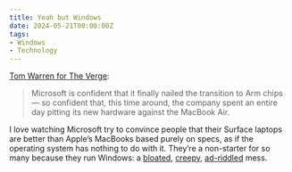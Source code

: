 ```yaml
---
title: Yeah but Windows
date: 2024-05-21T00:00:00Z
tags:
- Windows
- Technology
---
```

[Tom Warren for The Verge](https://www.theverge.com/2024/5/20/24160463/microsoft-windows-laptops-copilot-arm-chips-m1):

> Microsoft is confident that it finally nailed the transition to Arm chips — so confident that, this time around, the company spent an entire day pitting its new hardware against the MacBook Air.

I love watching Microsoft try to convince people that their Surface laptops are better than Apple’s MacBooks based purely on specs, as if the operating system has nothing to do with it. They’re a non-starter for so many because they run Windows: a <a href="https://www.xda-developers.com/how-debloat-windows-11/" target="_blank" rel="noopener">bloated</a>, <a href="https://cyberplace.social/@GossiTheDog/112479974357074203" target="_blank" rel="noopener">creepy</a>, <a href="https://www.theverge.com/2024/4/24/24138949/microsoft-windows-11-start-menu-ads-recommendations-setting-disable" target="_blank" rel="noopener">ad-riddled</a> mess.